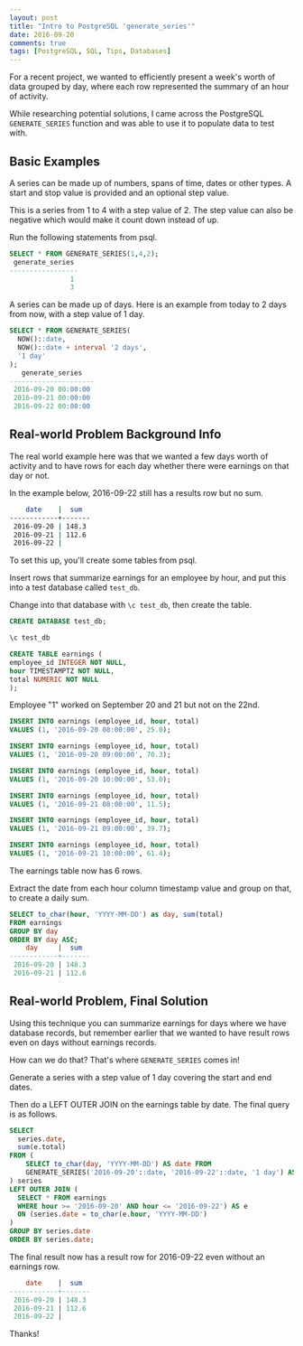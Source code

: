 ```yaml
---
layout: post
title: "Intro to PostgreSQL 'generate_series'"
date: 2016-09-20
comments: true
tags: [PostgreSQL, SQL, Tips, Databases]
---
```


For a recent project, we wanted to efficiently present a week's worth of data grouped by day, where each row represented the summary of an hour of activity.

While researching potential solutions, I came across the PostgreSQL `GENERATE_SERIES` function and was able to use it to populate data to test with.

## Basic Examples

A series can be made up of numbers, spans of time, dates or other types. A start and stop value is provided and an optional step value.

This is a series from 1 to 4 with a step value of 2. The step value can also be negative which would make it count down instead of up.

Run the following statements from psql.

```sql
SELECT * FROM GENERATE_SERIES(1,4,2);
 generate_series
-----------------
               1
               3
```

A series can be made up of days. Here is an example from today to 2 days from now, with a step value of 1 day.

```sql
SELECT * FROM GENERATE_SERIES(
  NOW()::date,
  NOW()::date + interval '2 days',
  '1 day'
);
   generate_series
---------------------
 2016-09-20 00:00:00
 2016-09-21 00:00:00
 2016-09-22 00:00:00
```

## Real-world Problem Background Info

The real world example here was that we wanted a few days worth of activity and to have rows for each day whether there were earnings on that day or not.

In the example below, 2016-09-22 still has a results row but no sum.

``` bash
    date    |  sum
------------+-------
 2016-09-20 | 148.3
 2016-09-21 | 112.6
 2016-09-22 |
```

To set this up, you'll create some tables from psql.

Insert rows that summarize earnings for an employee by hour, and put this into a test database called `test_db`.

Change into that database with `\c test_db`, then create the table.

```sql
CREATE DATABASE test_db;

\c test_db

CREATE TABLE earnings (
employee_id INTEGER NOT NULL,
hour TIMESTAMPTZ NOT NULL,
total NUMERIC NOT NULL
);
```

Employee "1" worked on September 20 and 21 but not on the 22nd.

```sql
INSERT INTO earnings (employee_id, hour, total)
VALUES (1, '2016-09-20 08:00:00', 25.0);

INSERT INTO earnings (employee_id, hour, total)
VALUES (1, '2016-09-20 09:00:00', 70.3);

INSERT INTO earnings (employee_id, hour, total)
VALUES (1, '2016-09-20 10:00:00', 53.0);

INSERT INTO earnings (employee_id, hour, total)
VALUES (1, '2016-09-21 08:00:00', 11.5);

INSERT INTO earnings (employee_id, hour, total)
VALUES (1, '2016-09-21 09:00:00', 39.7);

INSERT INTO earnings (employee_id, hour, total)
VALUES (1, '2016-09-21 10:00:00', 61.4);
```

The earnings table now has 6 rows.

Extract the date from each hour column timestamp value and group on that, to create a daily sum.

```sql
SELECT to_char(hour, 'YYYY-MM-DD') as day, sum(total)
FROM earnings
GROUP BY day
ORDER BY day ASC;
    day     |  sum
------------+-------
 2016-09-20 | 148.3
 2016-09-21 | 112.6
```

## Real-world Problem, Final Solution

Using this technique you can summarize earnings for days where we have database records, but remember earlier that we wanted to have result rows even on days without earnings records.

How can we do that? That's where `GENERATE_SERIES` comes in!

Generate a series with a step value of 1 day covering the start and end dates.

Then do a LEFT OUTER JOIN on the earnings table by date. The final query is as follows.


```sql
SELECT
  series.date,
  sum(e.total)
FROM (
    SELECT to_char(day, 'YYYY-MM-DD') AS date FROM
    GENERATE_SERIES('2016-09-20'::date, '2016-09-22'::date, '1 day') AS day
) series
LEFT OUTER JOIN (
  SELECT * FROM earnings
  WHERE hour >= '2016-09-20' AND hour <= '2016-09-22') AS e
  ON (series.date = to_char(e.hour, 'YYYY-MM-DD')
)
GROUP BY series.date
ORDER BY series.date;
```

The final result now has a result row for 2016-09-22 even without an earnings row.

```sql
    date    |  sum
------------+-------
 2016-09-20 | 148.3
 2016-09-21 | 112.6
 2016-09-22 |
```

Thanks!
